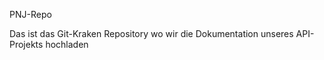 PNJ-Repo

Das ist das Git-Kraken Repository wo wir die Dokumentation unseres API-Projekts hochladen
